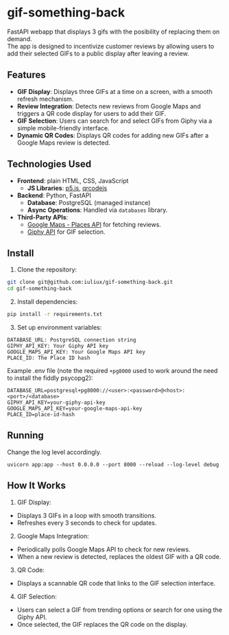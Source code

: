 # gif-something-back

FastAPI webapp that displays 3 gifs with the posibility of replacing them on demand.  
The app is designed to incentivize customer reviews by allowing users to add their selected GIFs to a public display after leaving a review.

## Features

- **GIF Display**: Displays three GIFs at a time on a screen, with a smooth refresh mechanism.
- **Review Integration**: Detects new reviews from Google Maps and triggers a QR code display for users to add their GIF.
- **GIF Selection**: Users can search for and select GIFs from Giphy via a simple mobile-friendly interface.
- **Dynamic QR Codes**: Displays QR codes for adding new GIFs after a Google Maps review is detected.

## Technologies Used

- **Frontend**: plain HTML, CSS, JavaScript
  - **JS Libraries**: [p5.js](https://p5js.org/), [qrcodejs](https://github.com/davidshimjs/qrcodejs)
- **Backend**: Python, FastAPI
  - **Database**: PostgreSQL (managed instance)
  - **Async Operations**: Handled via `databases` library.
- **Third-Party APIs**:
  - [Google Maps - Places API](https://developers.google.com/maps/documentation) for fetching reviews.
  - [Giphy API](https://developers.giphy.com/) for GIF selection.

## Install

1. Clone the repository:

```bash
git clone git@github.com:iuliux/gif-something-back.git
cd gif-something-back
```

2. Install dependencies:

```bash
pip install -r requirements.txt
```

3. Set up environment variables:

```
DATABASE_URL: PostgreSQL connection string
GIPHY_API_KEY: Your Giphy API key
GOOGLE_MAPS_API_KEY: Your Google Maps API key
PLACE_ID: The Place ID hash
```

Example .env file (note the required `+pg8000` used to work around the need to install the fiddly psycopg2):

```env
DATABASE_URL=postgresql+pg8000://<user>:<password>@<host>:<port>/<database>
GIPHY_API_KEY=your-giphy-api-key
GOOGLE_MAPS_API_KEY=your-google-maps-api-key
PLACE_ID=place-id-hash
```

## Running

Change the log level accordingly.

    uvicorn app:app --host 0.0.0.0 --port 8000 --reload --log-level debug


## How It Works

1. GIF Display:

- Displays 3 GIFs in a loop with smooth transitions.
- Refreshes every 3 seconds to check for updates.

2. Google Maps Integration:

- Periodically polls Google Maps API to check for new reviews.
- When a new review is detected, replaces the oldest GIF with a QR code.

3. QR Code:

- Displays a scannable QR code that links to the GIF selection interface.

4. GIF Selection:

- Users can select a GIF from trending options or search for one using the Giphy API.
- Once selected, the GIF replaces the QR code on the display.